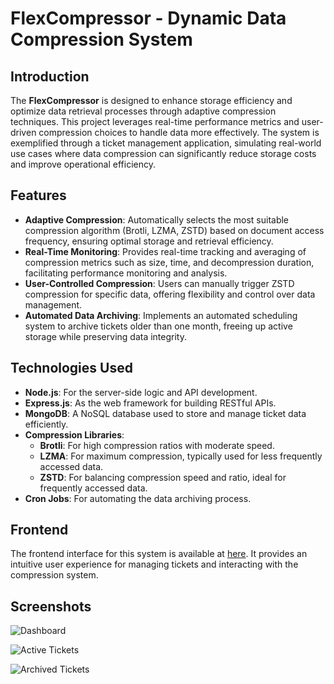 # FlexCompressor - Dynamic Data Compression System

## Introduction

The **FlexCompressor** is designed to enhance storage efficiency and optimize data retrieval processes through adaptive compression techniques. This project leverages real-time performance metrics and user-driven compression choices to handle data more effectively. The system is exemplified through a ticket management application, simulating real-world use cases where data compression can significantly reduce storage costs and improve operational efficiency.

## Features

- **Adaptive Compression**: Automatically selects the most suitable compression algorithm (Brotli, LZMA, ZSTD) based on document access frequency, ensuring optimal storage and retrieval efficiency.
- **Real-Time Monitoring**: Provides real-time tracking and averaging of compression metrics such as size, time, and decompression duration, facilitating performance monitoring and analysis.
- **User-Controlled Compression**: Users can manually trigger ZSTD compression for specific data, offering flexibility and control over data management.
- **Automated Data Archiving**: Implements an automated scheduling system to archive tickets older than one month, freeing up active storage while preserving data integrity.

## Technologies Used

- **Node.js**: For the server-side logic and API development.
- **Express.js**: As the web framework for building RESTful APIs.
- **MongoDB**: A NoSQL database used to store and manage ticket data efficiently.
- **Compression Libraries**: 
  - **Brotli**: For high compression ratios with moderate speed.
  - **LZMA**: For maximum compression, typically used for less frequently accessed data.
  - **ZSTD**: For balancing compression speed and ratio, ideal for frequently accessed data.
- **Cron Jobs**: For automating the data archiving process.

## Frontend

The frontend interface for this system is available at [here](https://github.com/tusharkaran/ADT_frontend). It provides an intuitive user experience for managing tickets and interacting with the compression system.

## Screenshots
![Dashboard](https://github.com/user-attachments/assets/989af96d-a32a-4aee-9592-6917be6c267f)

![Active Tickets](https://github.com/user-attachments/assets/f680a97c-0fc1-4369-afe8-69e2868874e9)

![Archived Tickets](https://github.com/user-attachments/assets/d72d7a2c-234d-4d3c-a6c6-d70d0d9b785a)
